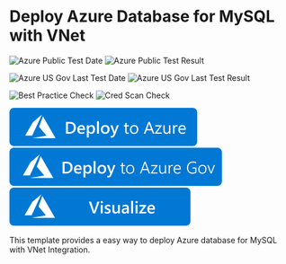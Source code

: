 # Deploy Azure Database for MySQL with VNet

![Azure Public Test Date](https://azurequickstartsservice.blob.core.windows.net/badges/101-managed-mysql-with-vnet/PublicLastTestDate.svg)
![Azure Public Test Result](https://azurequickstartsservice.blob.core.windows.net/badges/101-managed-mysql-with-vnet/PublicDeployment.svg)

![Azure US Gov Last Test Date](https://azurequickstartsservice.blob.core.windows.net/badges/101-managed-mysql-with-vnet/FairfaxLastTestDate.svg)
![Azure US Gov Last Test Result](https://azurequickstartsservice.blob.core.windows.net/badges/101-managed-mysql-with-vnet/FairfaxDeployment.svg)

![Best Practice Check](https://azurequickstartsservice.blob.core.windows.net/badges/101-managed-mysql-with-vnet/BestPracticeResult.svg)
![Cred Scan Check](https://azurequickstartsservice.blob.core.windows.net/badges/101-managed-mysql-with-vnet/CredScanResult.svg)

[![Deploy To Azure](https://raw.githubusercontent.com/Azure/azure-quickstart-templates/master/1-CONTRIBUTION-GUIDE/images/deploytoazure.svg?sanitize=true)](https://portal.azure.com/#create/Microsoft.Template/uri/https%3A%2F%2Fraw.githubusercontent.com%2FAzure%2Fazure-quickstart-templates%2Fmaster%2F101-managed-mysql-with-vnet%2Fazuredeploy.json)  
[![Deploy To Azure US Gov](https://raw.githubusercontent.com/Azure/azure-quickstart-templates/master/1-CONTRIBUTION-GUIDE/images/deploytoazuregov.svg?sanitize=true)](https://portal.azure.us/#create/Microsoft.Template/uri/https%3A%2F%2Fraw.githubusercontent.com%2FAzure%2Fazure-quickstart-templates%2Fmaster%2F101-managed-mysql-with-vnet%2Fazuredeploy.json)  
[![Visualize](https://raw.githubusercontent.com/Azure/azure-quickstart-templates/master/1-CONTRIBUTION-GUIDE/images/visualizebutton.svg?sanitize=true)](http://armviz.io/#/?load=https%3A%2F%2Fraw.githubusercontent.com%2FAzure%2Fazure-quickstart-templates%2Fmaster%2F101-managed-mysql-with-vnet%2Fazuredeploy.json)
  

This template provides a easy way to deploy Azure database for MySQL with VNet Integration.